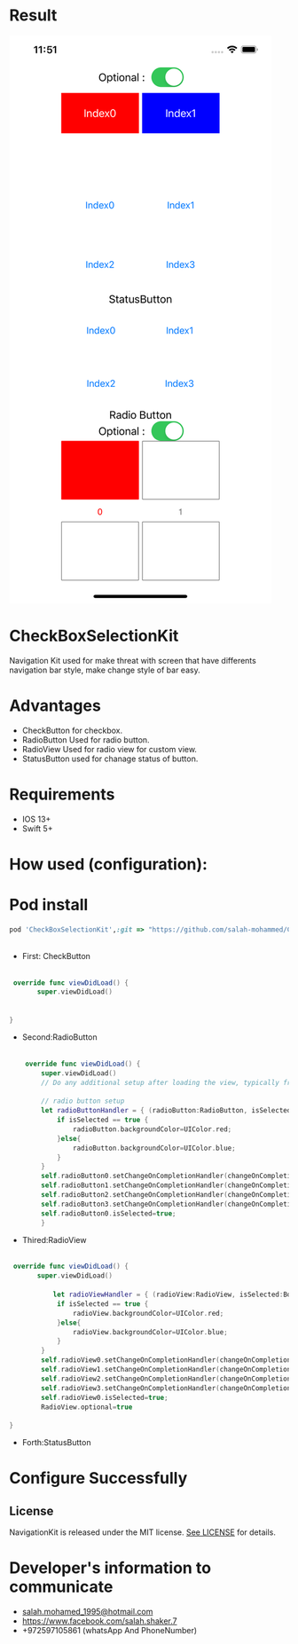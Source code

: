 # Result

![alt text](https://github.com/salah-mohammed/CheckBoxSelectionKit/blob/master/CheckBoxSelectionKitExample/ScreenShot.png)

# CheckBoxSelectionKit

Navigation Kit used for make threat with screen that have differents navigation bar style, make change style of bar easy.
# Advantages
* CheckButton for checkbox.
* RadioButton Used for radio button.
* RadioView Used for radio view for custom view.
* StatusButton used for chanage status of button.


# Requirements
* IOS 13+ 
* Swift 5+

# How used (configuration): 

# Pod install
```ruby
pod 'CheckBoxSelectionKit',:git => "https://github.com/salah-mohammed/CheckBoxSelectionKit.git"
 
```
- First: CheckButton

```swift

 override func viewDidLoad() {
       super.viewDidLoad()
       

}

```
- Second:RadioButton

```swift

    override func viewDidLoad() {
        super.viewDidLoad()
        // Do any additional setup after loading the view, typically from a nib.
        
        // radio button setup
        let radioButtonHandler = { (radioButton:RadioButton, isSelected:Bool) in
            if isSelected == true {
                radioButton.backgroundColor=UIColor.red;
            }else{
                radioButton.backgroundColor=UIColor.blue;
            }
        }
        self.radioButton0.setChangeOnCompletionHandler(changeOnCompletionHandler: radioButtonHandler);
        self.radioButton1.setChangeOnCompletionHandler(changeOnCompletionHandler: radioButtonHandler);
        self.radioButton2.setChangeOnCompletionHandler(changeOnCompletionHandler: radioButtonHandler);
        self.radioButton3.setChangeOnCompletionHandler(changeOnCompletionHandler: radioButtonHandler);
        self.radioButton0.isSelected=true;
        }

 ```
- Thired:RadioView

```swift

 override func viewDidLoad() {
       super.viewDidLoad()
       
           let radioViewHandler = { (radioView:RadioView, isSelected:Bool) in
            if isSelected == true {
                radioView.backgroundColor=UIColor.red;
            }else{
                radioView.backgroundColor=UIColor.blue;
            }
        }
        self.radioView0.setChangeOnCompletionHandler(changeOnCompletionHandler: radioViewHandler);
        self.radioView1.setChangeOnCompletionHandler(changeOnCompletionHandler: radioViewHandler);
        self.radioView2.setChangeOnCompletionHandler(changeOnCompletionHandler: radioViewHandler);
        self.radioView3.setChangeOnCompletionHandler(changeOnCompletionHandler: radioViewHandler);
        self.radioView0.isSelected=true;
        RadioView.optional=true

}

 ```
 
 - Forth:StatusButton
 
# Configure Successfully

## License

NavigationKit is released under the MIT license. [See LICENSE](https://github.com/salah-mohammed/NavigationKit/blob/master/LICENSE) for details.

# Developer's information to communicate

- salah.mohamed_1995@hotmail.com
- https://www.facebook.com/salah.shaker.7
- +972597105861 (whatsApp And PhoneNumber)

